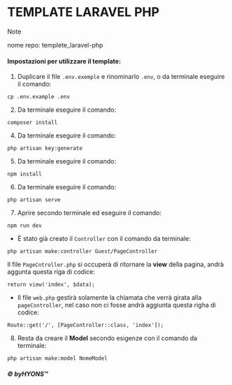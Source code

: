 # TEMPLATE LARAVEL PHP

> [!NOTE]
>
> nome repo: templete_laravel-php

#### Impostazioni per utilizzare il template:

1. Duplicare il file `.env.exemple` e rinominarlo `.env`, o da terminale eseguire il comando:
```
cp .env.example .env
```

2. Da terminale eseguire il comando: 
```
composer install
```

4. Da terminale eseguire il comando:
```
php artisan key:generate
```

5. Da terminale eseguire il comando:
```
npm install
```

6. Da terminale eseguire il comando:
```
php artisan serve
```

7. Aprire secondo terminale ed eseguire il comando:
```
npm run dev
```

- È stato già creato il `Controller` con il comando da terminale:
```
php artisan make:controller Guest/PageController
```
Il file `PageCntroller.php` si occuperà di ritornare la **view** della pagina, andrà aggunta questa riga di codice:
```
return view('index', $data);
```
- Il file `web.php` gestirà solamente la chiamata che verrà girata alla `pageController`, nel caso non ci fosse andrà aggiunta questa righa di codice:
```
Route::get('/', [PageController::class, 'index']);
```

8. Resta da creare il **Model** secondo esigenze con il comando da terminale:
```
php artisan make:model NomeModel
```


##### © byHYONS™
